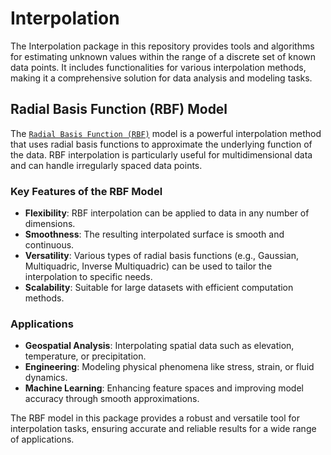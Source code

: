 # Interpolation

The Interpolation package in this repository provides tools and algorithms for estimating unknown values within the range of a discrete set of known data points. It includes functionalities for various interpolation methods, making it a comprehensive solution for data analysis and modeling tasks.

## Radial Basis Function (RBF) Model

The [`Radial Basis Function (RBF)`](rbf_interpolation.md) model is a powerful interpolation method that uses radial basis functions to approximate the underlying function of the data. RBF interpolation is particularly useful for multidimensional data and can handle irregularly spaced data points.

### Key Features of the RBF Model

- **Flexibility**: RBF interpolation can be applied to data in any number of dimensions.
- **Smoothness**: The resulting interpolated surface is smooth and continuous.
- **Versatility**: Various types of radial basis functions (e.g., Gaussian, Multiquadric, Inverse Multiquadric) can be used to tailor the interpolation to specific needs.
- **Scalability**: Suitable for large datasets with efficient computation methods.

### Applications

- **Geospatial Analysis**: Interpolating spatial data such as elevation, temperature, or precipitation.
- **Engineering**: Modeling physical phenomena like stress, strain, or fluid dynamics.
- **Machine Learning**: Enhancing feature spaces and improving model accuracy through smooth approximations.

The RBF model in this package provides a robust and versatile tool for interpolation tasks, ensuring accurate and reliable results for a wide range of applications.
